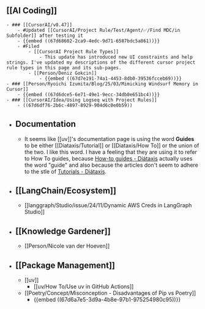 ## [[AI Coding]]
	- ### [[CursorAI/v0.47]]
		- #Updated [[CursorAI/Project Rule/Test/Agent/✅/Find MDC/in Subfolder]] after testing it
		- {{embed ((67d68602-2ca9-4edc-9d71-6587bdc5a861))}}
		- #Filed
			- [[CursorAI Project Rule Types]]
				- This update has introduced new UI constraints and help strings. I've updated my descriptions of the different cursor project rule types in this page and its sub-pages.
			- [[Person/Deniz Gokcin]]
				- {{embed ((67d7e191-74a1-4453-8db0-39536fcceb69))}}
	- ### [[Person/Ryoichi Izumita/Blog/25/03/Mimicking Windsurf Memory in Cursor]]
		- {{embed ((67d6dce5-6e71-49e1-9ecc-34db0e651bc4))}}
	- ### [[CursorAI/Idea/Using Logseq with Project Rules]]
		- ((67d6df76-2b6c-4897-8929-904d6c0e0b59))
- ## Documentation
	- It seems like [[uv]]'s documentation page is using the word **Guides** to be either [[Diataxis/Tutorial]] or [[Diataxis/How To]] or the union of the two. I like this word. I have a feeling that they are using it to refer to How To guides, because [How-to guides - Diátaxis](https://diataxis.fr/how-to-guides/) actually uses the word "guide" and also because the articles don't seem to adhere to the stle of [Tutorials - Diátaxis](https://diataxis.fr/tutorials/).
- ## [[LangChain/Ecosystem]]
	- [[langgraph/Studio/issue/24/11/Dynamic AWS Creds in LangGraph Studio]]
- ## [[Knowledge Gardener]]
	- [[Person/Nicole van der Hoeven]]
- ## [[Package Management]]
	- [[uv]]
		- [[uv/How To/Use uv in GitHub Actions]]
	- [[Poetry/Concept/Misconception - Disadvantages of Pip vs Poetry]]
		- {{embed ((67d6a7e5-3d9a-4b8e-97b1-975254980c95))}}